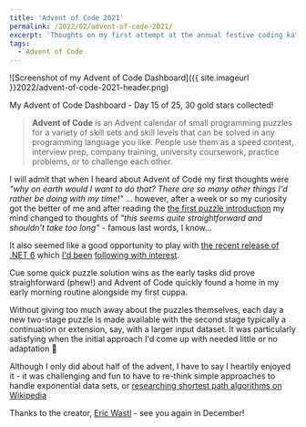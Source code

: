 ```yaml
---
title: 'Advent of Code 2021'
permalink: /2022/02/advent-of-code-2021/
excerpt: 'Thoughts on my first attempt at the annual festive coding katas'
tags:
  - Advent of Code
---
```


![Screenshot of my Advent of Code Dashboard]({{ site.imageurl }}2022/advent-of-code-2021-header.png)
<figcaption>My Advent of Code Dashboard - Day 15 of 25, 30 gold stars collected!</figcaption>

> **Advent of Code** is an Advent calendar of small programming puzzles for a variety of skill sets and skill levels that can be solved in any programming language you like. People use them as a speed contest, interview prep, company training, university coursework, practice problems, or to challenge each other.

I will admit that when I heard about Advent of Code my first thoughts were *"why on earth would I want to do that? There are so many other things I'd rather be doing with my time!"* ... however, after a week or so my curiosity got the better of me and after reading the [the first puzzle introduction](https://adventofcode.com/2021/day/1 "Day 1: Sonar Sweep") my mind changed to thoughts of *"this seems quite straightforward and shouldn't take too long"* - famous last words, I know...

It also seemed like a good opportunity to play with [the recent release of .NET 6](https://devblogs.microsoft.com/dotnet/announcing-net-6/) which [I'd been](https://dotnetrocks.com/?show=1761) [following with interest](https://www.youtube.com/watch?v=ZM6OO2lkxA4).

Cue some quick puzzle solution wins as the early tasks did prove straighforward (phew!) and Advent of Code quickly found a home in my early morning routine alongside my first cuppa.

Without giving too much away about the puzzles themselves, each day a new two-stage puzzle is made available with the second stage typically a continuation or extension, say, with a larger input dataset. It was particularly satisfying when the initial approach I'd come up with needed little or no adaptation 🙂

Although I only did about half of the advent, I have to say I heartily enjoyed it - it was challenging and fun to have to re-think simple approaches to handle exponential data sets, or [researching shortest path algorithms on Wikipedia](https://en.wikipedia.org/wiki/Shortest_path_problem)

Thanks to the creator, [Eric Wastl](http://was.tl/) - see you again in December!

